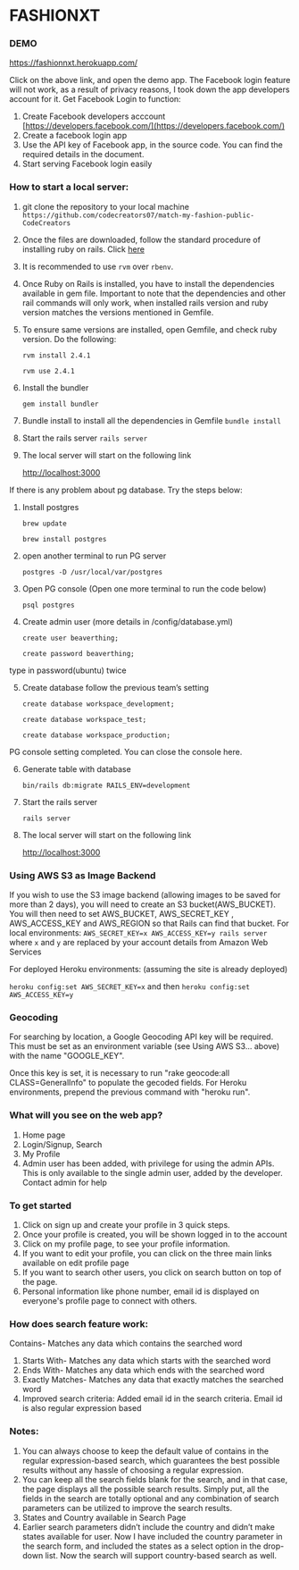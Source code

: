 # FASHIONXT

### DEMO
https://fashionnxt.herokuapp.com/


Click on the above link, and open the demo app. The Facebook login feature will not work, as a result of privacy reasons, I took down the app developers account for it.
Get Facebook Login to function:
1. Create Facebook developers acccount  [https://developers.facebook.com/](https://developers.facebook.com/)
2. Create a facebook login app 
3. Use the API key of Facebook app, in the source code. You can find the required details in the document.
4. Start serving Facebook login easily

### How to start a local server:

1. git clone the repository to your local machine  
    ```https://github.com/codecreators07/match-my-fashion-public-CodeCreators```
2. Once the files are downloaded, follow the standard procedure of installing ruby on rails. 
   Click [here](https://gorails.com/setup/ubuntu/17.10)
3. It is recommended to use ```rvm``` over ```rbenv```. 
4. Once Ruby on Rails is installed, you have to install the dependencies available in gem file. 
   Important to note that the dependencies and other rail commands will only work, when installed rails version and ruby version matches the versions mentioned in Gemfile.
5. To ensure same versions are installed, open  Gemfile, and check ruby version. Do the following:
   
   ```rvm install 2.4.1```
   
   ```rvm use 2.4.1```   
6. Install the bundler
    
    ```gem install bundler```
7. Bundle install to install all the dependencies in Gemfile
    ```bundle install```
8. Start the rails server
    ```rails server```  
9. The local server will start on the following link
    
    [http://localhost:3000](http://localhost:3000)

If there is any problem about pg database. Try the steps below:

1. Install postgres

    ```brew update```

    ```brew install postgres```

2. open another terminal to run PG server

    ```postgres -D /usr/local/var/postgres```

3. Open PG console (Open one more terminal to run the code below)

    ```psql postgres```

4. Create admin user (more details in /config/database.yml)

    ```create user beaverthing;```

    ```create password beaverthing;```

type in password(ubuntu) twice

5. Create database follow the previous team’s setting

    ```create database workspace_development;```
    
    ```create database workspace_test;```

    ```create database workspace_production;```

PG console setting completed. You can close the console here.

6. Generate table with database

    ```bin/rails db:migrate RAILS_ENV=development```

7. Start the rails server

    ```rails server``` 

8. The local server will start on the following link

    [http://localhost:3000](http://localhost:3000)
### Using AWS S3 as Image Backend

If you wish to use the S3 image backend (allowing images to be saved for more than 2 days), you will need to create an S3 bucket(AWS_BUCKET). You will then need to set AWS_BUCKET, AWS_SECRET_KEY ,  AWS_ACCESS_KEY and AWS_REGION so that Rails can find that bucket. For local environments: 
    ```AWS_SECRET_KEY=x AWS_ACCESS_KEY=y rails server```  where ```x``` and ```y``` are replaced by your account details from Amazon Web Services

For deployed Heroku environments: (assuming the site is already deployed)

```heroku config:set AWS_SECRET_KEY=x``` and then ```heroku config:set AWS_ACCESS_KEY=y```
   
### Geocoding

For searching by location, a Google Geocoding API key will be required. This must be set as an environment variable (see Using AWS S3... above) with the name "GOOGLE_KEY".

Once this key is set, it is necessary to run "rake geocode:all CLASS=GeneralInfo" to populate the gecoded fields. For Heroku environments, prepend the previous command with "heroku run".
    
### What will you see on the web app?

1. Home page
2. Login/Signup, Search
3. My Profile
5. Admin user has been added, with privilege for using the admin APIs. This is only available to the single admin user, added by the developer. Contact admin for help

### To get started

1. Click on sign up and create your profile in 3 quick steps.
2. Once your profile is created, you will be shown logged in to the account
3. Click on my profile page, to see your profile information.
4. If you want to edit your profile, you can click on the three main links available on edit profile page
5. If you want to search other users, you click on search button on top of the page.
6. Personal information like phone number, email id is displayed on everyone's profile page to connect with others.

### How does search feature work:

Contains- Matches any data which contains the searched word
1. Starts With- Matches any data which starts with the searched word 
2. Ends With- Matches any data which ends with the searched word
3. Exactly Matches- Matches any data that exactly matches the searched word
4.  Improved search criteria: Added email id in the search criteria. Email id is also regular expression based

### Notes:
    
1. You can always choose to keep the default value of contains in the regular expression-based search, which guarantees the best possible results without any hassle of choosing a regular expression.
2. You can keep all the search fields blank for the search, and in that case, the page displays all the possible search results. Simply put, all the fields in the search are totally optional and any combination of search parameters can be utilized to improve the search results.
3.  States and Country available in Search Page
4.  Earlier search parameters didn’t include the country and didn’t make states available for user. Now I have included the country parameter in the search form, and included the states as a select option in the drop-down list. Now the search will support country-based search as well.